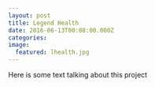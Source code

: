 ```yaml
---
layout: post
title: Legend Health
date: 2016-06-13T00:08:00.000Z
categories:
image:
  featured: lhealth.jpg
---
```



Here is some text talking about this project
